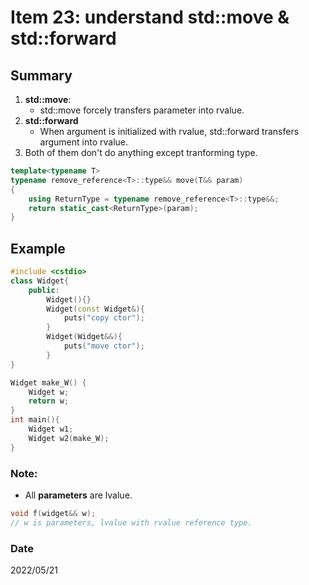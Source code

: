# Item 23: understand std::move & std::forward

## Summary
1. **std::move**:
    - std::move forcely transfers parameter into rvalue.
2. **std::forward**    
    - When argument is initialized with rvalue, std::forward transfers argument into rvalue.
3. Both of them don't do anything except tranforming type.

~~~c++
template<typename T>
typename remove_reference<T>::type&& move(T&& param)
{
    using ReturnType = typename remove_reference<T>::type&&;
    return static_cast<ReturnType>(param);
}
~~~
## Example

~~~c++
#include <cstdio>
class Widget{
    public:
        Widget(){}
        Widget(const Widget&){
            puts("copy ctor");
        }
        Widget(Widget&&){
            puts("move ctor");
        }
}

Widget make_W() {
    Widget w; 
    return w;
}
int main(){
    Widget w1;
    Widget w2(make_W);
}
~~~

### Note:
- All **parameters** are lvalue.
~~~c++
void f(widget&& w);
// w is parameters, lvalue with rvalue reference type.
~~~
### Date
2022/05/21